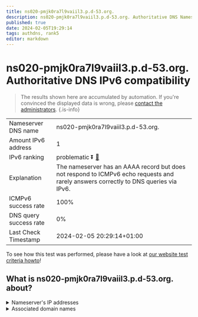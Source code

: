 ```yaml
---
title: ns020-pmjk0ra7l9vaiil3.p.d-53.org.
description: ns020-pmjk0ra7l9vaiil3.p.d-53.org. Authoritative DNS Nameserver IPv6 compatibility
published: true
date: 2024-02-05T19:29:14
tags: authdns, rank5
editor: markdown
---
```


# ns020-pmjk0ra7l9vaiil3.p.d-53.org. Authoritative DNS IPv6 compatibility

> The results shown here are accumulated by automation. If you're convinced the displayed data is wrong, please [contact the administrators](/howto/chat). 
{.is-info}




|   |   |
| - | - |
| Nameserver DNS name | ns020-pmjk0ra7l9vaiil3.p.d-53.org.
| Amount IPv6 address | 1
| IPv6 ranking | problematic :arrow_double_down: [🔗](/howto/ranking) |
| Explanation | The nameserver has an AAAA record but does not respond to ICMPv6 echo requests and rarely answers correctly to DNS queries via IPv6. |
| ICMPv6 success rate | 100%|
| DNS query success rate | 0% |
| Last Check Timestamp | 2024-02-05 20:29:14+01:00 |

To see how this test was performed, please have a look at [our website test criteria howto](/howto/testcriteria/authdns)!


## What is ns020-pmjk0ra7l9vaiil3.p.d-53.org. about?




<details>
<summary>Nameserver's IP addresses</summary>

2001:240:bb81::29:111

</details>



<details>
<summary>Associated domain names</summary>

www.daiichisankyo.com

</details>
